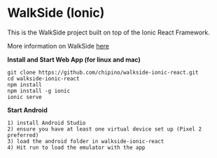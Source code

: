 # WalkSide (Ionic)

This is the WalkSide project built on top of the Ionic React Framework.

More information on WalkSide [here](www.walkside.org)

**Install and Start Web App (for linux and mac)**

    git clone https://github.com/chipino/walkside-ionic-react.git
    cd walkside-ionic-react
    npm install
    npm install -g ionic
    ionic serve
    
**Start Android**

    1) install Android Studio
    2) ensure you have at least one virtual device set up (Pixel 2 preferred)
    3) load the android folder in walkside-ionic-react
    4) Hit run to load the emulator with the app

